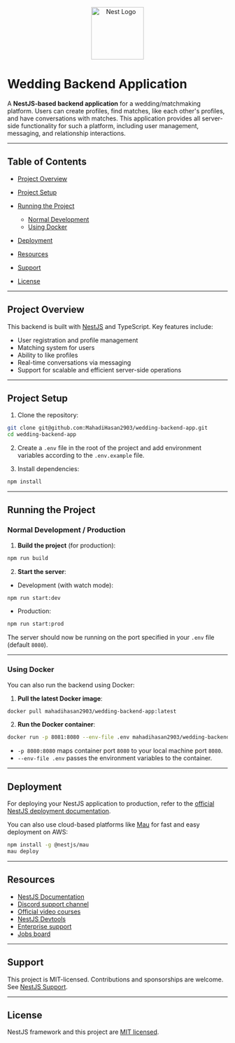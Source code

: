 <p align="center">
  <a href="http://nestjs.com/" target="blank"><img src="https://nestjs.com/img/logo-small.svg" width="120" alt="Nest Logo" /></a>
</p>

# Wedding Backend Application

A **NestJS-based backend application** for a wedding/matchmaking platform. Users can create profiles, find matches, like each other's profiles, and have conversations with matches. This application provides all server-side functionality for such a platform, including user management, messaging, and relationship interactions.

---

## Table of Contents

- [Project Overview](#project-overview)
- [Project Setup](#project-setup)
- [Running the Project](#running-the-project)

  - [Normal Development](#normal-development)
  - [Using Docker](#using-docker)

- [Deployment](#deployment)
- [Resources](#resources)
- [Support](#support)
- [License](#license)

---

## Project Overview

This backend is built with [NestJS](https://nestjs.com/) and TypeScript. Key features include:

- User registration and profile management
- Matching system for users
- Ability to like profiles
- Real-time conversations via messaging
- Support for scalable and efficient server-side operations

---

## Project Setup

1. Clone the repository:

```bash
git clone git@github.com:MahadiHasan2903/wedding-backend-app.git
cd wedding-backend-app
```

2. Create a `.env` file in the root of the project and add environment variables according to the `.env.example` file.

3. Install dependencies:

```bash
npm install
```

---

## Running the Project

### Normal Development / Production

1. **Build the project** (for production):

```bash
npm run build
```

2. **Start the server**:

- Development (with watch mode):

```bash
npm run start:dev
```

- Production:

```bash
npm run start:prod
```

The server should now be running on the port specified in your `.env` file (default `8080`).

---

### Using Docker

You can also run the backend using Docker:

1. **Pull the latest Docker image**:

```bash
docker pull mahadihasan2903/wedding-backend-app:latest
```

2. **Run the Docker container**:

```bash
docker run -p 8081:8080 --env-file .env mahadihasan2903/wedding-backend-app:latest
```

- `-p 8080:8080` maps container port `8080` to your local machine port `8080`.
- `--env-file .env` passes the environment variables to the container.

---

## Deployment

For deploying your NestJS application to production, refer to the [official NestJS deployment documentation](https://docs.nestjs.com/deployment).

You can also use cloud-based platforms like [Mau](https://mau.nestjs.com) for fast and easy deployment on AWS:

```bash
npm install -g @nestjs/mau
mau deploy
```

---

## Resources

- [NestJS Documentation](https://docs.nestjs.com)
- [Discord support channel](https://discord.gg/G7Qnnhy)
- [Official video courses](https://courses.nestjs.com/)
- [NestJS Devtools](https://devtools.nestjs.com)
- [Enterprise support](https://enterprise.nestjs.com)
- [Jobs board](https://jobs.nestjs.com)

---

## Support

This project is MIT-licensed. Contributions and sponsorships are welcome. See [NestJS Support](https://docs.nestjs.com/support).

---

## License

NestJS framework and this project are [MIT licensed](https://github.com/nestjs/nest/blob/master/LICENSE).

